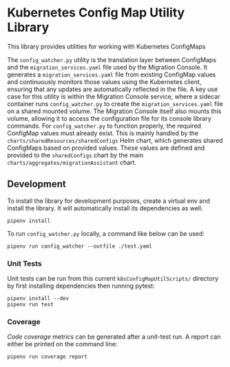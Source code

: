 # Kubernetes Config Map Utility Library

This library provides utilities for working with Kubernetes ConfigMaps

The `config_watcher.py` utility is the translation layer between ConfigMaps and the `migration_services.yaml` file used by the Migration Console. It generates a `migration_services.yaml` file from existing ConfigMap values and continuously monitors those values using the Kubernetes client, ensuring that any updates are automatically reflected in the file.
A key use case for this utility is within the Migration Console service, where a sidecar container runs `config_watcher.py` to create the `migration_services.yaml` file on a shared mounted volume. The Migration Console itself also mounts this volume, allowing it to access the configuration file for its console library commands.
For `config_watcher.py` to function properly, the required ConfigMap values must already exist. This is mainly handled by the `charts/sharedResources/sharedConfigs` Helm chart, which generates shared ConfigMaps based on provided values. These values are defined and provided to the `sharedConfigs` chart by the main `charts/aggregates/migrationAssistant` chart.


## Development

To install the library for development purposes, create a virtual env and install the library. It will automatically install its dependencies as well.

```shell
pipenv install
```

To run `config_watcher.py` locally, a command like below can be used:
```shell
pipenv run config_watcher --outfile ./test.yaml
```

### Unit Tests

Unit tests can be run from this current `k8sConfigMapUtilScripts/` directory by first installing dependencies then running pytest:

```shell
pipenv install --dev
pipenv run test
```

### Coverage

_Code coverage_ metrics can be generated after a unit-test run. A report can either be printed on the command line:

```shell
pipenv run coverage report
```
